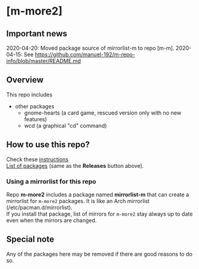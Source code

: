 # [m-more2]

## Important news
2020-04-20: Moved package source of mirrorlist-m to repo [m-m].
2020-04-15: See https://github.com/manuel-192/m-repo-info/blob/master/README.md

## Overview
This repo includes 
- other packages
  - gnome-hearts (a card game, rescued version only with no new features)
  - wcd          (a graphical "cd" command)

## How to use this repo?
Check these [instructions](../../../m-repo-info/blob/master/README.md)<br>
[List of packages](../../../m-more/releases) (same as the <b>Releases</b> button above).

### Using a mirrorlist for this repo
Repo **m-more2** includes a package named **mirrorlist-m** that can create a mirrorlist for `m-more2` packages.
It is like an Arch mirrorlist (/etc/pacman.d/mirrorlist).<br>
If you install that package, list of mirrors for `m-more2` stay always up to date even when the mirrors are changed.

## Special note
Any of the packages here may be removed if there are good reasons to do so.

